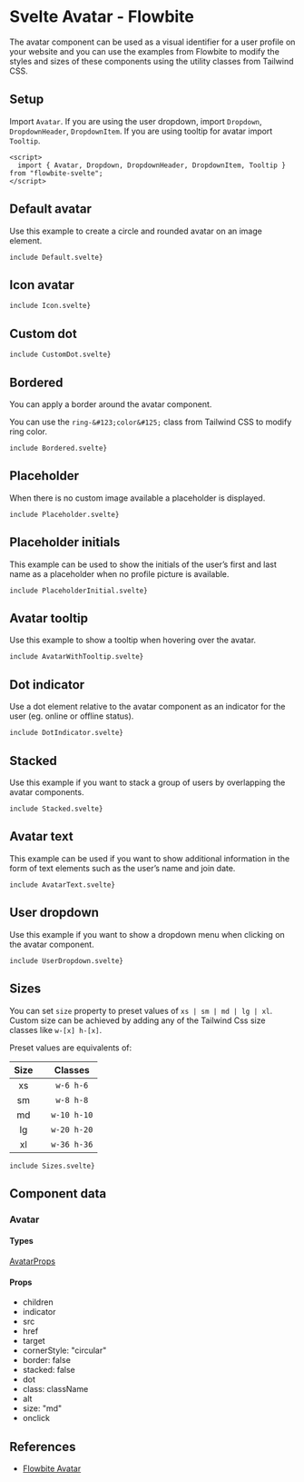 # Svelte Avatar - Flowbite


The avatar component can be used as a visual identifier for a user profile on your website and you can use the examples from Flowbite to modify the styles and sizes of these components using the utility classes from Tailwind CSS.

## Setup

Import `Avatar`. If you are using the user dropdown, import `Dropdown`, `DropdownHeader`, `DropdownItem`. If you are using tooltip for avatar import `Tooltip`.

```svelte
<script>
  import { Avatar, Dropdown, DropdownHeader, DropdownItem, Tooltip } from "flowbite-svelte";
</script>
```

## Default avatar

Use this example to create a circle and rounded avatar on an image element.

```svelte
include Default.svelte}
```

## Icon avatar

```svelte
include Icon.svelte}
```

## Custom dot

```svelte
include CustomDot.svelte}
```

## Bordered

You can apply a border around the avatar component.

You can use the `ring-&#123;color&#125;` class from Tailwind CSS to modify ring color.

```svelte
include Bordered.svelte}
```

## Placeholder

When there is no custom image available a placeholder is displayed.

```svelte
include Placeholder.svelte}
```

## Placeholder initials

This example can be used to show the initials of the user’s first and last name as a placeholder when no profile picture is available.

```svelte
include PlaceholderInitial.svelte}
```

## Avatar tooltip

Use this example to show a tooltip when hovering over the avatar.

```svelte
include AvatarWithTooltip.svelte}
```

## Dot indicator

Use a dot element relative to the avatar component as an indicator for the user (eg. online or offline status).

```svelte
include DotIndicator.svelte}
```

## Stacked

Use this example if you want to stack a group of users by overlapping the avatar components.

```svelte
include Stacked.svelte}
```

## Avatar text

This example can be used if you want to show additional information in the form of text elements such as the user’s name and join date.

```svelte
include AvatarText.svelte}
```

## User dropdown

Use this example if you want to show a dropdown menu when clicking on the avatar component.

```svelte
include UserDropdown.svelte}
```

## Sizes

You can set `size` property to preset values of `xs | sm | md | lg | xl`. Custom size can be achieved by adding any of the Tailwind Css size classes like `w-[x] h-[x]`.

Preset values are equivalents of:

| Size |     |   Classes   |
| :--: | --- | :---------: |
|  xs  |     |  `w-6 h-6`  |
|  sm  |     |  `w-8 h-8`  |
|  md  |     | `w-10 h-10` |
|  lg  |     | `w-20 h-20` |
|  xl  |     | `w-36 h-36` |

```svelte
include Sizes.svelte}
```

## Component data

### Avatar

#### Types

[AvatarProps](https://github.com/themesberg/flowbite-svelte/blob/main/src/lib/types.ts#L203)

#### Props

- children
- indicator
- src
- href
- target
- cornerStyle: "circular"
- border: false
- stacked: false
- dot
- class: className
- alt
- size: "md"
- onclick


## References

- [Flowbite Avatar](https://flowbite.com/docs/components/avatar/)


